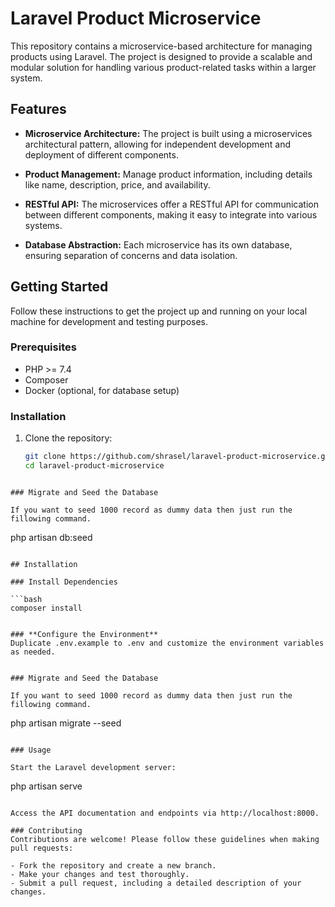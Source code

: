 # Laravel Product Microservice

This repository contains a microservice-based architecture for managing products using Laravel. The project is designed to provide a scalable and modular solution for handling various product-related tasks within a larger system.

## Features

- **Microservice Architecture:** The project is built using a microservices architectural pattern, allowing for independent development and deployment of different components.

- **Product Management:** Manage product information, including details like name, description, price, and availability.

- **RESTful API:** The microservices offer a RESTful API for communication between different components, making it easy to integrate into various systems.

- **Database Abstraction:** Each microservice has its own database, ensuring separation of concerns and data isolation.

## Getting Started

Follow these instructions to get the project up and running on your local machine for development and testing purposes.

### Prerequisites

- PHP >= 7.4
- Composer
- Docker (optional, for database setup)

### Installation

1. Clone the repository:

   ```bash
   git clone https://github.com/shrasel/laravel-product-microservice.git
   cd laravel-product-microservice
```

### Migrate and Seed the Database

If you want to seed 1000 record as dummy data then just run the fillowing command.

```
php artisan db:seed
```

## Installation

### Install Dependencies

```bash
composer install


### **Configure the Environment**
Duplicate .env.example to .env and customize the environment variables as needed.


### Migrate and Seed the Database

If you want to seed 1000 record as dummy data then just run the fillowing command.

```
php artisan migrate --seed
```

### Usage

Start the Laravel development server:

```
php artisan serve
```

Access the API documentation and endpoints via http://localhost:8000.

### Contributing
Contributions are welcome! Please follow these guidelines when making pull requests:

- Fork the repository and create a new branch.
- Make your changes and test thoroughly.
- Submit a pull request, including a detailed description of your changes.
